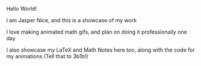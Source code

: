 Hello World!

I am Jasper Nice, and this is a showcase of my work

I love making animated math gifs, and plan on doing it professionally one day

I also showcase my LaTeX and Math Notes here too, along with the code for my animations (Tell that to 3b1b!)
